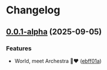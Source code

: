 # Changelog

## [0.0.1-alpha](https://github.com/archestra-ai/archestra/compare/desktop_app-v0.0.0-alpha...desktop_app-v0.0.1-alpha) (2025-09-05)


### Features

* World, meet Archestra 🤖❤️ ([ebff01a](https://github.com/archestra-ai/archestra/commit/ebff01a02e352ec49a12389900c47111d6a95ee6))
